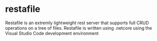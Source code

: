 # restafile

Restafile is an extremly lightweight rest server that supports
full CRUD operations on a tree of files.
Restafile is written using .netcore using the Visual Studio Code development environment

